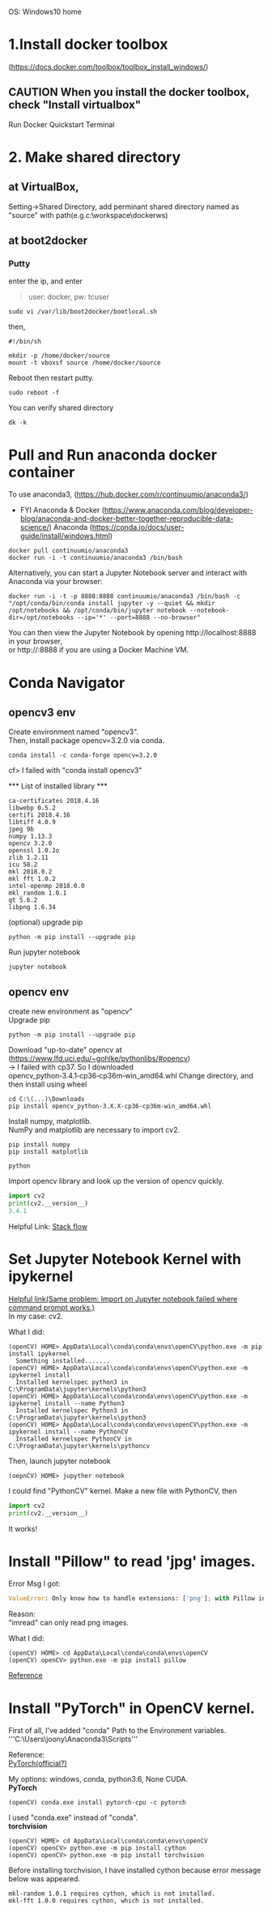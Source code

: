 OS: Windows10 home

# 1.Install docker toolbox
(https://docs.docker.com/toolbox/toolbox_install_windows/)

## **CAUTION** When you install the docker toolbox, check "Install virtualbox"

Run Docker Quickstart Terminal

# 2. Make shared directory
## at VirtualBox, 
Setting->Shared Directory, add perminant shared directory named as "source" with path(e.g.c:\workspace\dockerws)

## at boot2docker
### Putty
enter the ip, and enter

> user: docker, pw: tcuser


```bsh
sudo vi /var/lib/boot2docker/bootlocal.sh
```
then,
```bsh
#!/bin/sh

mkdir -p /home/docker/source
mount -t vboxsf source /home/docker/source
```

Reboot then restart putty.
```bsh
sudo reboot -f
```

You can verify shared directory
```bsh
dk -k
```

# Pull and Run anaconda docker container
To use anaconda3,
(https://hub.docker.com/r/continuumio/anaconda3/)

- FYI Anaconda & Docker
(https://www.anaconda.com/blog/developer-blog/anaconda-and-docker-better-together-reproducible-data-science/)
Anaconda (https://conda.io/docs/user-guide/install/windows.html)

```bsh
docker pull continuumio/anaconda3
docker run -i -t continuumio/anaconda3 /bin/bash
```

Alternatively, you can start a Jupyter Notebook server and interact with Anaconda via your browser:
```bsh
docker run -i -t -p 8888:8888 continuumio/anaconda3 /bin/bash -c "/opt/conda/bin/conda install jupyter -y --quiet && mkdir /opt/notebooks && /opt/conda/bin/jupyter notebook --notebook-dir=/opt/notebooks --ip='*' --port=8888 --no-browser"
```
You can then view the Jupyter Notebook by opening http://localhost:8888 in your browser,  
or http://<DOCKER-MACHINE-IP>:8888 if you are using a Docker Machine VM.

# Conda Navigator
## opencv3 env
Create environment named "opencv3".  
Then, install package opencv=3.2.0 via conda.
```bsh
conda install -c conda-forge opencv=3.2.0
```
cf> I failed with "conda install opencv3"  

*** List of installed library ***
```
ca-certificates 2018.4.16
libwebp 0.5.2
certifi 2018.4.16
libtiff 4.0.9
jpeg 9b
numpy 1.13.3
opencv 3.2.0
openssl 1.0.2o
zlib 1.2.11
icu 58.2
mkl 2018.0.2
mkl fft 1.0.2
intel-openmp 2018.0.0
mkl_random 1.0.1
qt 5.6.2
libpng 1.6.34 
```

(optional) upgrade pip
```bsh
python -m pip install --upgrade pip
```
Run jupyter notebook
```bsh
jupyter notebook
```


## opencv env
create new environment as "opencv"  
Upgrade pip
```bsh
python -m pip install --upgrade pip
```

Download "up-to-date" opencv at (https://www.lfd.uci.edu/~gohlke/pythonlibs/#opencv)  
-> I failed with cp37. So I downloaded opencv_python‑3.4.1‑cp36‑cp36m‑win_amd64.whl
Change directory, and then install using wheel
```bsh
cd C:\(...)\Downloads
pip install opencv_python‑3.X.X‑cp36‑cp36m‑win_amd64.whl

```

Install numpy, matplotlib.   
NumPy and matplotlib are necessary to import cv2.
```bsh
pip install numpy
pip install matplotlib
```

```bsh
python
```
Import opencv library and look up the version of opencv quickly.

```python
import cv2
print(cv2.__version__)
3.4.1
```

Helpful Link: [Stack flow](https://stackoverflow.com/questions/42994813/installing-opencv-on-windows-10-with-python-3-6-and-anaconda-3-6)

# Set Jupyter Notebook Kernel with ipykernel

[Helpful link(Same problem: Import on Jupyter notebook failed where command prompt works.)](https://github.com/jupyter/notebook/issues/1524)  
In my case: cv2.

What I did:
```bsh
(openCV) HOME> AppData\Local\conda\conda\envs\openCV\python.exe -m pip install ipykernel
  Something installed.......
(openCV) HOME> AppData\Local\conda\conda\envs\openCV\python.exe -m ipykernel install
  Installed kernelspec python3 in C:\ProgramData\jupyter\kernels\python3
(openCV) HOME> AppData\Local\conda\conda\envs\openCV\python.exe -m ipykernel install --name Python3
  Installed kernelspec Python3 in C:\ProgramData\jupyter\kernels\python3
(openCV) HOME> AppData\Local\conda\conda\envs\openCV\python.exe -m ipykernel install --name PythonCV
  Installed kernelspec PythonCV in C:\ProgramData\jupyter\kernels\pythoncv
```

Then, launch jupyter notebook
```bsh
(oepnCV) HOME> jupyther notebook
```
I could find "PythonCV" kernel.
Make a new file with PythonCV, then 
```python
import cv2
print(cv2.__version__)
```
It works!

# Install "Pillow" to read 'jpg' images.
Error Msg I got:
```python
ValueError: Only know how to handle extensions: ['png']; with Pillow installed matplotlib can handle more images
```

Reason:  
"imread" can only read png images.

What I did:
```bsh
(openCV) HOME> cd AppData\Local\conda\conda\envs\openCV
(openCV) openCV> python.exe -m pip install pillow
```

[Reference](https://github.com/udacity/sdc-issue-reports/issues/69)

# Install "PyTorch" in OpenCV kernel.
First of all, I've added "conda" Path to the Environment variables.
'''C:\Users\joony\Anaconda3\Scripts\'''

Reference:  
[PyTorch(official?)](https://pytorch.org/#pip-install-pytorch)

My options: windows, conda, python3.6, None CUDA.  
**PyTorch**
```bsh
(openCV) conda.exe install pytorch-cpu -c pytorch
```
I used "conda.exe" instead of "conda".  
**torchvision**
```bsh
(openCV) HOME> cd AppData\Local\conda\conda\envs\openCV
(openCV) openCV> python.exe -m pip install cython
(openCV) openCV> python.exe -m pip install torchvision
```
Before installing torchvision, I have installed cython because error message below was appeared.
```
mkl-random 1.0.1 requires cython, which is not installed.
mkl-fft 1.0.0 requires cython, which is not installed.
```
